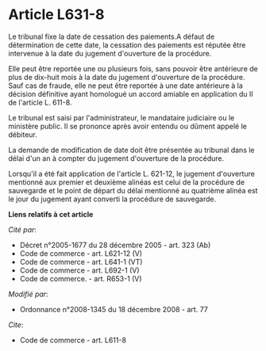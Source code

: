 # Article L631-8

Le tribunal fixe la date de cessation des paiements.A défaut de détermination de cette date, la cessation des paiements est
réputée être intervenue à la date du jugement d'ouverture de la procédure. 

Elle peut être reportée une ou plusieurs fois, sans pouvoir être antérieure de plus de dix-huit mois à la date du jugement
d'ouverture de la procédure. Sauf cas de fraude, elle ne peut être reportée à une date antérieure à la décision définitive
ayant homologué un accord amiable en application du II de l'article L. 611-8. 

Le tribunal est saisi par l'administrateur, le mandataire judiciaire ou le ministère public. Il se prononce après avoir
entendu ou dûment appelé le débiteur. 

La demande de modification de date doit être présentée au tribunal dans le délai d'un an à compter du jugement d'ouverture de
la procédure. 

Lorsqu'il a été fait application de l'article L. 621-12, le jugement d'ouverture mentionné aux premier et deuxième alinéas
est celui de la procédure de sauvegarde et le point de départ du délai mentionné au quatrième alinéa est le jour du jugement
ayant converti la procédure de sauvegarde.

**Liens relatifs à cet article**

_Cité par_:

  - Décret n°2005-1677 du 28 décembre 2005 - art. 323 (Ab)
  - Code de commerce - art. L621-12 (V)
  - Code de commerce - art. L641-1 (VT)
  - Code de commerce - art. L692-1 (V)
  - Code de commerce. - art. R653-1 (V)

_Modifié par_:

  - Ordonnance n°2008-1345 du 18 décembre 2008 - art. 77

_Cite_:

  - Code de commerce - art. L611-8
